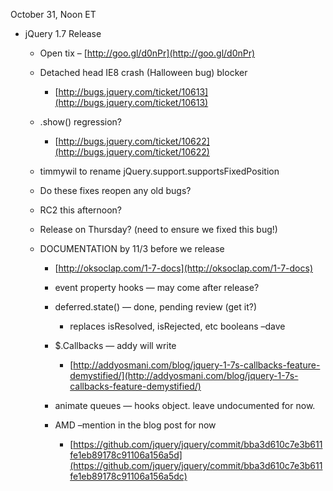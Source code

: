 October 31, Noon ET

-   jQuery 1.7 Release
    -   Open tix – [http://goo.gl/d0nPr](http://goo.gl/d0nPr)
    -   Detached head IE8 crash (Halloween bug) blocker
        -   [http://bugs.jquery.com/ticket/10613](http://bugs.jquery.com/ticket/10613)

    -   .show() regression?
        -   [http://bugs.jquery.com/ticket/10622](http://bugs.jquery.com/ticket/10622)

    -   timmywil to rename jQuery.support.supportsFixedPosition
    -   Do these fixes reopen any old bugs?
    -   RC2 this afternoon?
    -   Release on Thursday? (need to ensure we fixed this bug!)
    -   DOCUMENTATION by 11/3 before we release
        -   [http://oksoclap.com/1-7-docs](http://oksoclap.com/1-7-docs)
        -   event property hooks — may come after release?
        -   deferred.state() — done, pending review (get it?)
            -   replaces isResolved, isRejected, etc booleans –dave

        -   \$.Callbacks — addy will write
            -   [http://addyosmani.com/blog/jquery-1-7s-callbacks-feature-demystified/](http://addyosmani.com/blog/jquery-1-7s-callbacks-feature-demystified/)

        -   animate queues — hooks object. leave undocumented for now.
        -   AMD –mention in the blog post for now
            -   [https://github.com/jquery/jquery/commit/bba3d610c7e3b611fe1eb89178c91106a156a5d](https://github.com/jquery/jquery/commit/bba3d610c7e3b611fe1eb89178c91106a156a5dc)

 
